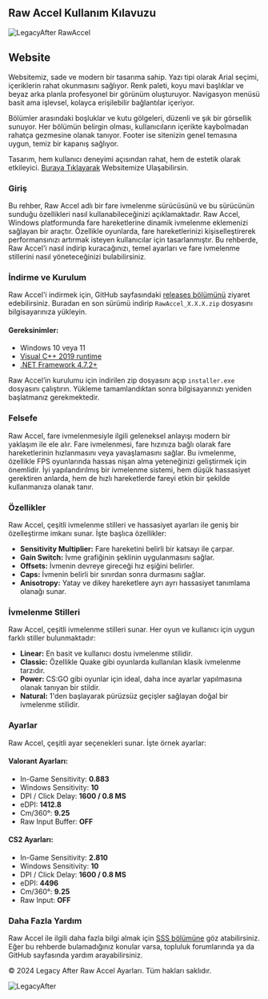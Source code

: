 ## Raw Accel Kullanım Kılavuzu

![LegacyAfter RawAccel](https://i.ibb.co/RhtT8qL/Screenshot-20240930-014017.jpg)

## Website
Websitemiz, sade ve modern bir tasarıma sahip. Yazı tipi olarak Arial seçimi, içeriklerin rahat okunmasını sağlıyor. Renk paleti, koyu mavi başlıklar ve beyaz arka planla profesyonel bir görünüm oluşturuyor. Navigasyon menüsü basit ama işlevsel, kolayca erişilebilir bağlantılar içeriyor.

Bölümler arasındaki boşluklar ve kutu gölgeleri, düzenli ve şık bir görsellik sunuyor. Her bölümün belirgin olması, kullanıcıların içerikte kaybolmadan rahatça gezmesine olanak tanıyor. Footer ise sitenizin genel temasına uygun, temiz bir kapanış sağlıyor.

Tasarım, hem kullanıcı deneyimi açısından rahat, hem de estetik olarak etkileyici. [Buraya Tıklayarak](https://kayraveyakado.github.io/rawaccel) Websitemize Ulaşabilirsin.

### Giriş

Bu rehber, Raw Accel adlı bir fare ivmelenme sürücüsünü ve bu sürücünün sunduğu özellikleri nasıl kullanabileceğinizi açıklamaktadır. Raw Accel, Windows platformunda fare hareketlerine dinamik ivmelenme eklemenizi sağlayan bir araçtır. Özellikle oyunlarda, fare hareketlerinizi kişiselleştirerek performansınızı artırmak isteyen kullanıcılar için tasarlanmıştır. Bu rehberde, Raw Accel'i nasıl indirip kuracağınızı, temel ayarları ve fare ivmelenme stillerini nasıl yöneteceğinizi bulabilirsiniz.

### İndirme ve Kurulum

Raw Accel'i indirmek için, GitHub sayfasındaki [releases bölümünü](https://github.com/a1xd/rawaccel/releases) ziyaret edebilirsiniz. Buradan en son sürümü indirip <code>RawAccel_X.X.X.zip</code> dosyasını bilgisayarınıza yükleyin.

#### Gereksinimler:
- Windows 10 veya 11
- [Visual C++ 2019 runtime](https://aka.ms/vs/16/release/vc_redist.x64.exe)
- [.NET Framework 4.7.2+](https://dotnet.microsoft.com/download/dotnet-framework/net48)

Raw Accel’in kurulumu için indirilen zip dosyasını açıp <code>installer.exe</code> dosyasını çalıştırın. Yükleme tamamlandıktan sonra bilgisayarınızı yeniden başlatmanız gerekmektedir.

### Felsefe

Raw Accel, fare ivmelenmesiyle ilgili geleneksel anlayışı modern bir yaklaşım ile ele alır. Fare ivmelenmesi, fare hızınıza bağlı olarak fare hareketlerinin hızlanmasını veya yavaşlamasını sağlar. Bu ivmelenme, özellikle FPS oyunlarında hassas nişan alma yeteneğinizi geliştirmek için önemlidir. İyi yapılandırılmış bir ivmelenme sistemi, hem düşük hassasiyet gerektiren anlarda, hem de hızlı hareketlerde fareyi etkin bir şekilde kullanmanıza olanak tanır.

### Özellikler

Raw Accel, çeşitli ivmelenme stilleri ve hassasiyet ayarları ile geniş bir özelleştirme imkanı sunar. İşte başlıca özellikler:

- **Sensitivity Multiplier:** Fare hareketini belirli bir katsayı ile çarpar.
- **Gain Switch:** İvme grafiğinin şeklinin uygulanmasını sağlar.
- **Offsets:** İvmenin devreye gireceği hız eşiğini belirler.
- **Caps:** İvmenin belirli bir sınırdan sonra durmasını sağlar.
- **Anisotropy:** Yatay ve dikey hareketlere ayrı ayrı hassasiyet tanımlama olanağı sunar.

### İvmelenme Stilleri

Raw Accel, çeşitli ivmelenme stilleri sunar. Her oyun ve kullanıcı için uygun farklı stiller bulunmaktadır:

- **Linear:** En basit ve kullanıcı dostu ivmelenme stilidir.
- **Classic:** Özellikle Quake gibi oyunlarda kullanılan klasik ivmelenme tarzıdır.
- **Power:** CS:GO gibi oyunlar için ideal, daha ince ayarlar yapılmasına olanak tanıyan bir stildir.
- **Natural:** 1'den başlayarak pürüzsüz geçişler sağlayan doğal bir ivmelenme stilidir.

### Ayarlar

Raw Accel, çeşitli ayar seçenekleri sunar. İşte örnek ayarlar:

#### Valorant Ayarları:
- In-Game Sensitivity: **0.883**
- Windows Sensitivity: **10**
- DPI / Click Delay: **1600 / 0.8 MS**
- eDPI: **1412.8**
- Cm/360°: **9.25**
- Raw Input Buffer: **OFF**

#### CS2 Ayarları:
- In-Game Sensitivity: **2.810**
- Windows Sensitivity: **10**
- DPI / Click Delay: **1600 / 0.8 MS**
- eDPI: **4496**
- Cm/360°: **9.25**
- Raw Input: **OFF**

### Daha Fazla Yardım

Raw Accel ile ilgili daha fazla bilgi almak için [SSS bölümüne](FAQ.md) göz atabilirsiniz. Eğer bu rehberde bulamadığınız konular varsa, topluluk forumlarında ya da GitHub sayfasında yardım arayabilirsiniz.

© 2024 Legacy After Raw Accel Ayarları. Tüm hakları saklıdır.

![LegacyAfter](https://i.ibb.co/V21bMH3/images-removebg-preview-1.png)
